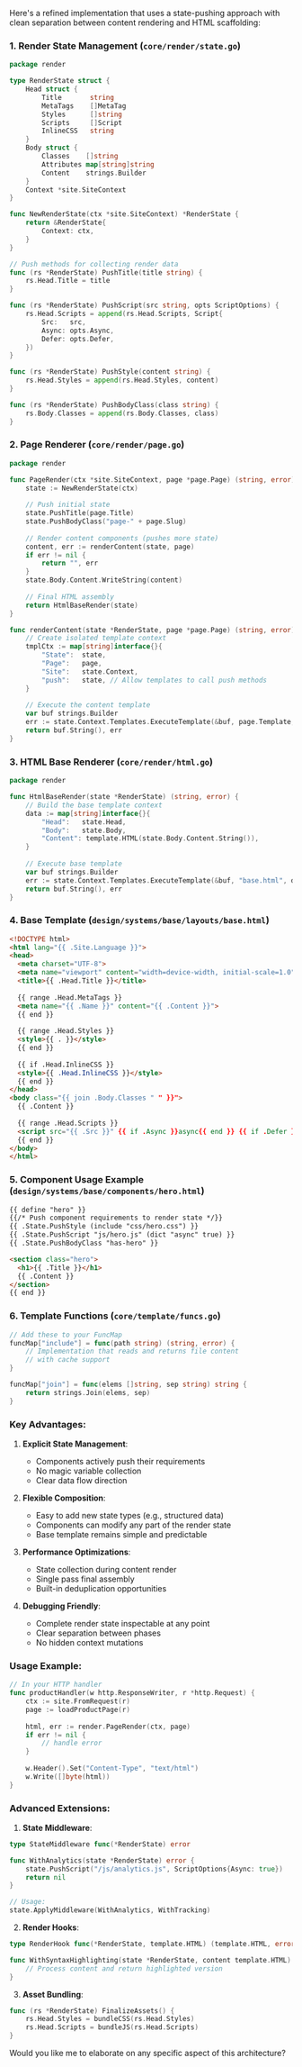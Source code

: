 Here's a refined implementation that uses a state-pushing approach with clean separation between content rendering and HTML scaffolding:

### 1. **Render State Management (`core/render/state.go`)**
```go
package render

type RenderState struct {
    Head struct {
        Title       string
        MetaTags    []MetaTag
        Styles      []string
        Scripts     []Script
        InlineCSS   string
    }
    Body struct {
        Classes    []string
        Attributes map[string]string
        Content    strings.Builder
    }
    Context *site.SiteContext
}

func NewRenderState(ctx *site.SiteContext) *RenderState {
    return &RenderState{
        Context: ctx,
    }
}

// Push methods for collecting render data
func (rs *RenderState) PushTitle(title string) {
    rs.Head.Title = title
}

func (rs *RenderState) PushScript(src string, opts ScriptOptions) {
    rs.Head.Scripts = append(rs.Head.Scripts, Script{
        Src:   src,
        Async: opts.Async,
        Defer: opts.Defer,
    })
}

func (rs *RenderState) PushStyle(content string) {
    rs.Head.Styles = append(rs.Head.Styles, content)
}

func (rs *RenderState) PushBodyClass(class string) {
    rs.Body.Classes = append(rs.Body.Classes, class)
}
```

### 2. **Page Renderer (`core/render/page.go`)**
```go
package render

func PageRender(ctx *site.SiteContext, page *page.Page) (string, error) {
    state := NewRenderState(ctx)
    
    // Push initial state
    state.PushTitle(page.Title)
    state.PushBodyClass("page-" + page.Slug)
    
    // Render content components (pushes more state)
    content, err := renderContent(state, page)
    if err != nil {
        return "", err
    }
    state.Body.Content.WriteString(content)
    
    // Final HTML assembly
    return HtmlBaseRender(state)
}

func renderContent(state *RenderState, page *page.Page) (string, error) {
    // Create isolated template context
    tmplCtx := map[string]interface{}{
        "State":  state,
        "Page":   page,
        "Site":   state.Context,
        "push":   state, // Allow templates to call push methods
    }
    
    // Execute the content template
    var buf strings.Builder
    err := state.Context.Templates.ExecuteTemplate(&buf, page.Template, tmplCtx)
    return buf.String(), err
}
```

### 3. **HTML Base Renderer (`core/render/html.go`)**
```go
package render

func HtmlBaseRender(state *RenderState) (string, error) {
    // Build the base template context
    data := map[string]interface{}{
        "Head":   state.Head,
        "Body":   state.Body,
        "Content": template.HTML(state.Body.Content.String()),
    }
    
    // Execute base template
    var buf strings.Builder
    err := state.Context.Templates.ExecuteTemplate(&buf, "base.html", data)
    return buf.String(), err
}
```

### 4. **Base Template (`design/systems/base/layouts/base.html`)**
```html
<!DOCTYPE html>
<html lang="{{ .Site.Language }}">
<head>
  <meta charset="UTF-8">
  <meta name="viewport" content="width=device-width, initial-scale=1.0">
  <title>{{ .Head.Title }}</title>
  
  {{ range .Head.MetaTags }}
  <meta name="{{ .Name }}" content="{{ .Content }}">
  {{ end }}
  
  {{ range .Head.Styles }}
  <style>{{ . }}</style>
  {{ end }}
  
  {{ if .Head.InlineCSS }}
  <style>{{ .Head.InlineCSS }}</style>
  {{ end }}
</head>
<body class="{{ join .Body.Classes " " }}">
  {{ .Content }}
  
  {{ range .Head.Scripts }}
  <script src="{{ .Src }}" {{ if .Async }}async{{ end }} {{ if .Defer }}defer{{ end }}></script>
  {{ end }}
</body>
</html>
```

### 5. **Component Usage Example (`design/systems/base/components/hero.html`)**
```html
{{ define "hero" }}
{{/* Push component requirements to render state */}}
{{ .State.PushStyle (include "css/hero.css") }}
{{ .State.PushScript "js/hero.js" (dict "async" true) }}
{{ .State.PushBodyClass "has-hero" }}

<section class="hero">
  <h1>{{ .Title }}</h1>
  {{ .Content }}
</section>
{{ end }}
```

### 6. **Template Functions (`core/template/funcs.go`)**
```go
// Add these to your FuncMap
funcMap["include"] = func(path string) (string, error) {
    // Implementation that reads and returns file content
    // with cache support
}

funcMap["join"] = func(elems []string, sep string) string {
    return strings.Join(elems, sep)
}
```

### Key Advantages:

1. **Explicit State Management**:
   - Components actively push their requirements
   - No magic variable collection
   - Clear data flow direction

2. **Flexible Composition**:
   - Easy to add new state types (e.g., structured data)
   - Components can modify any part of the render state
   - Base template remains simple and predictable

3. **Performance Optimizations**:
   - State collection during content render
   - Single pass final assembly
   - Built-in deduplication opportunities

4. **Debugging Friendly**:
   - Complete render state inspectable at any point
   - Clear separation between phases
   - No hidden context mutations

### Usage Example:

```go
// In your HTTP handler
func productHandler(w http.ResponseWriter, r *http.Request) {
    ctx := site.FromRequest(r)
    page := loadProductPage(r)
    
    html, err := render.PageRender(ctx, page)
    if err != nil {
        // handle error
    }
    
    w.Header().Set("Content-Type", "text/html")
    w.Write([]byte(html))
}
```

### Advanced Extensions:

1. **State Middleware**:
```go
type StateMiddleware func(*RenderState) error

func WithAnalytics(state *RenderState) error {
    state.PushScript("/js/analytics.js", ScriptOptions{Async: true})
    return nil
}

// Usage:
state.ApplyMiddleware(WithAnalytics, WithTracking)
```

2. **Render Hooks**:
```go
type RenderHook func(*RenderState, template.HTML) (template.HTML, error)

func WithSyntaxHighlighting(state *RenderState, content template.HTML) (template.HTML, error) {
    // Process content and return highlighted version
}
```

3. **Asset Bundling**:
```go
func (rs *RenderState) FinalizeAssets() {
    rs.Head.Styles = bundleCSS(rs.Head.Styles)
    rs.Head.Scripts = bundleJS(rs.Head.Scripts)
}
```

Would you like me to elaborate on any specific aspect of this architecture?